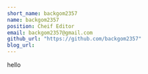 ```yaml
---
short_name: backgom2357
name: backgom2357
position: Cheif Editor
email: backgom2357@gmail.com
github_url: "https://github.com/backgom2357"
blog_url: 
---
```

hello
